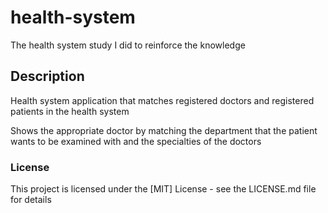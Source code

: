 # health-system
The health system study I did to reinforce the knowledge

## Description

Health system application that matches registered doctors and registered patients in the health system

Shows the appropriate doctor by matching the department that the patient wants to be examined with and the specialties of the doctors

### License

This project is licensed under the [MIT] License - see the LICENSE.md file for details